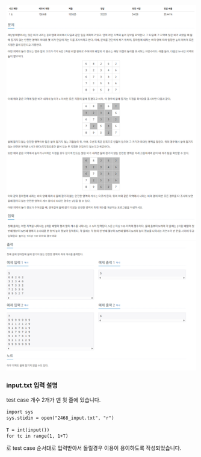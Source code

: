 ![2468_problem.png](2468_problem.png)
![2468_problem_2.png](2468_problem_2.png)


### input.txt 입력 설명
test case 개수 2개가 맨 윗 줄에 있습니다.
```
import sys
sys.stidin = open("2468_input.txt", "r")

T = int(input())
for tc in range(1, 1+T)
```
로 test case 순서대로 입력받아서 돌릴경우 이용이 용이하도록 작성되었습니다.